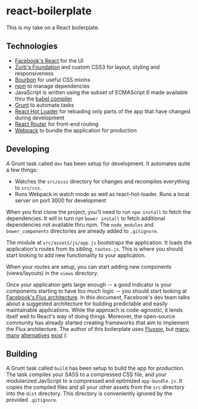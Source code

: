 # react-boilerplate

This is my take on a React boilerplate.

## Technologies
* [Facebook's React](https://facebook.github.io/react/) for the UI
* [Zurb's Foundation](http://foundation.zurb.com/) and custom CSS3 for layout, styling and responsiveness
* [Bourbon](http://bourbon.io/) for useful CSS mixins
* [npm](https://www.npmjs.com/) to manage dependencies
* JavaScript is written using the subset of ECMAScript 6 made available thru the [babel compiler](https://babeljs.io/)
* [Grunt](http://gruntjs.com/) to automate tasks
* [React Hot Loader](http://gaearon.github.io/react-hot-loader/) for reloading only parts of the app that have changed during development
* [React Router](http://rackt.github.io/react-router/) for front-end routing
* [Webpack](http://webpack.github.io/) to bundle the application for production

## Developing
A Grunt task called `dev` has been setup for development. It automates quite a few things:

* Watches the `src/scss` directory for changes and recompiles everything to `src/css`.
* Runs Webpack in watch mode as well as react-hot-loader. Runs a local server on port 3000 for development

When you first clone the project, you'll need to run `npm install` to fetch the dependencies. It will in turn run
`bower install` to fetch additional dependencies not available thru npm. The `node_modules` and `bower_components`
directories are already added to `.gitignore`.

The module at `src/assets/js/app.js` bootstraps the application. It loads the application's routes from its sibling,
`routes.js`. This is where you should start looking to add new functionality to your application.

When your routes are setup, you can start adding new components (views/layouts) in the `views` directory.

Once your application gets large enough -- a good indicator is your components starting to have too much logic -- you
should start looking at [Facebook's Flux architecture](https://facebook.github.io/flux/). In this document, Facebook's
dev team talks about a suggested architecture for building predictable and easily maintainable applications. While the
approach is code-agnostic, it lends itself well to React's way of doing things. Moreover, the open-source community
has already started creating frameworks that aim to implement the Flux architecture. The author of this boilerplate
uses [Fluxxor](http://fluxxor.com/), but [many](http://deloreanjs.com/), [many](https://github.com/spoike/refluxjs)
[alternatives](https://github.com/yahoo/dispatchr) [exist](http://martyjs.org/) (:

## Building
A Grunt task called `build` has been setup to build the app for production. The task compiles your SASS to a compressed
CSS file, and your modularized JavScript to a compressed and optimized `app-bundle.js`. It copies the compiled files
and all your other assets from the `src` directory into the `dist` directory. This directory is conveniently ignored
by the provided `.gitignore`.